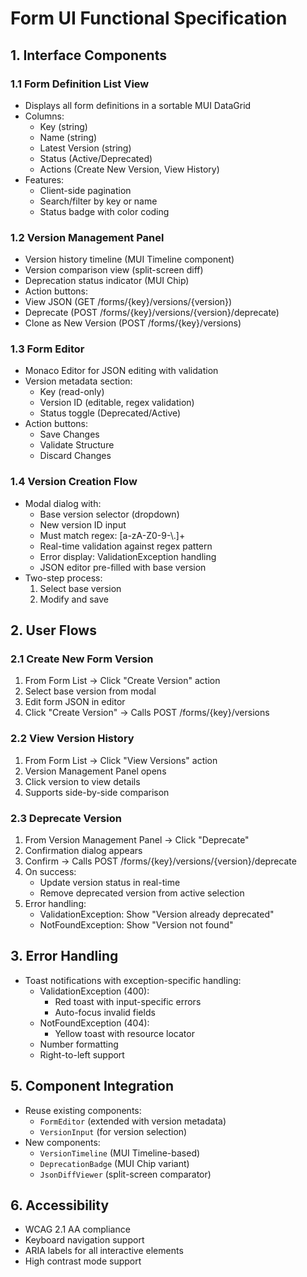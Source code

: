# Form UI Functional Specification

## 1. Interface Components
### 1.1 Form Definition List View
- Displays all form definitions in a sortable MUI DataGrid
- Columns: 
  - Key (string)
  - Name (string)
  - Latest Version (string)
  - Status (Active/Deprecated)
  - Actions (Create New Version, View History)
- Features:
  - Client-side pagination
  - Search/filter by key or name
  - Status badge with color coding

### 1.2 Version Management Panel
- Version history timeline (MUI Timeline component)
- Version comparison view (split-screen diff)
- Deprecation status indicator (MUI Chip)
- Action buttons:
- View JSON (GET /forms/{key}/versions/{version})
- Deprecate (POST /forms/{key}/versions/{version}/deprecate)
- Clone as New Version (POST /forms/{key}/versions)

### 1.3 Form Editor
- Monaco Editor for JSON editing with validation
- Version metadata section:
  - Key (read-only)
  - Version ID (editable, regex validation)
  - Status toggle (Deprecated/Active)
- Action buttons:
  - Save Changes
  - Validate Structure
  - Discard Changes

### 1.4 Version Creation Flow
- Modal dialog with:
  - Base version selector (dropdown)
  - New version ID input 
  - Must match regex: [a-zA-Z0-9\-\\.]+
  - Real-time validation against regex pattern
  - Error display: ValidationException handling
  - JSON editor pre-filled with base version
- Two-step process:
  1. Select base version
  2. Modify and save

## 2. User Flows
### 2.1 Create New Form Version
1. From Form List → Click "Create Version" action
2. Select base version from modal
3. Edit form JSON in editor
4. Click "Create Version" → Calls POST /forms/{key}/versions

### 2.2 View Version History
1. From Form List → Click "View Versions" action
2. Version Management Panel opens
3. Click version to view details
4. Supports side-by-side comparison

### 2.3 Deprecate Version
1. From Version Management Panel → Click "Deprecate"
2. Confirmation dialog appears
3. Confirm → Calls POST /forms/{key}/versions/{version}/deprecate
4. On success:
      - Update version status in real-time
      - Remove deprecated version from active selection
5. Error handling:
      - ValidationException: Show "Version already deprecated"
      - NotFoundException: Show "Version not found"

## 3. Error Handling
- Toast notifications with exception-specific handling:
  - ValidationException (400): 
      * Red toast with input-specific errors
      * Auto-focus invalid fields
  - NotFoundException (404):
      * Yellow toast with resource locator
  - Number formatting
  - Right-to-left support

## 5. Component Integration
- Reuse existing components:
  - `FormEditor` (extended with version metadata)
  - `VersionInput` (for version selection)
- New components:
  - `VersionTimeline` (MUI Timeline-based)
  - `DeprecationBadge` (MUI Chip variant)
  - `JsonDiffViewer` (split-screen comparator)

## 6. Accessibility
- WCAG 2.1 AA compliance
- Keyboard navigation support
- ARIA labels for all interactive elements
- High contrast mode support


